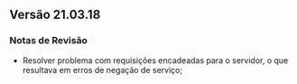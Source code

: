 ## Versão 21.03.18
### Notas de Revisão

- Resolver problema com requisições encadeadas para o servidor, o que resultava em erros de negação de serviço;

